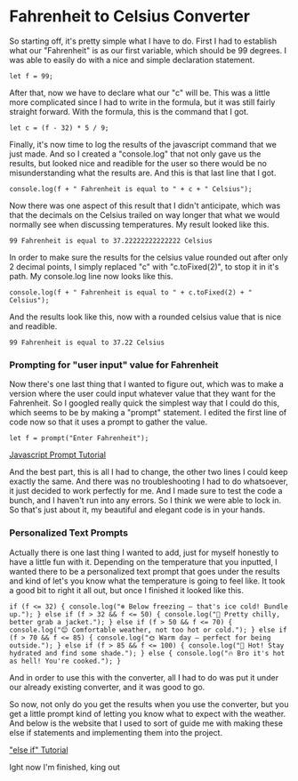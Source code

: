 # Fahrenheit to Celsius Converter

So starting off, it's pretty simple what I have to do. First I had to establish what our "Fahrenheit" is as our first variable, which should be 99 degrees. I was able to easily do with a nice and simple declaration statement. 

`let f = 99;`

After that, now we have to declare what our "c" will be. This was a little more complicated since I had to write in the formula, but it was still fairly straight forward. With the formula, this is the command that I got. 

`let c = (f - 32) * 5 / 9;`

Finally, it's now time to log the results of the javascript command that we just made. And so I created a "console.log" that not only gave us the results, but looked nice and readible for the user so there would be no misunderstanding what the results are. And this is that last line that I got. 

`console.log(f + " Fahrenheit is equal to " + c + " Celsius");`

Now there was one aspect of this result that I didn't anticipate, which was that the decimals on the Celsius trailed on way longer that what we would normally see when discussing temperatures. My result looked like this. 

	99 Fahrenheit is equal to 37.22222222222222 Celsius

In order to make sure the results for the celsius value rounded out after only 2 decimal points, I simply replaced "c" with "c.toFixed(2)", to stop it in it's path. My console.log line now looks like this. 

`console.log(f + " Fahrenheit is equal to " + c.toFixed(2) + " Celsius");`

And the results look like this, now with a rounded celsius value that is nice and readible. 

	99 Fahrenheit is equal to 37.22 Celsius

### Prompting for "user input" value for Fahrenheit

Now there's one last thing that I wanted to figure out, which was to make a version where the user could input whatever value that they want for the Fahrenheit. So I googled really quick the simplest way that I could do this, which seems to be by making a "prompt" statement. I edited the first line of code now so that it uses a prompt to gather the value. 

`let f = prompt("Enter Fahrenheit");`

[Javascript Prompt Tutorial](https://www.w3schools.com/jsref/met_win_prompt.asp)

And the best part, this is all I had to change, the other two lines I could keep exactly the same. And there was no troubleshooting I had to do whatsoever, it just decided to work perfectly for me. And I made sure to test the code a bunch, and I haven't run into any errors. So I think we were able to lock in. So that's just about it, my beautiful and elegant code is in your hands. 

### Personalized Text Prompts

Actually there is one last thing I wanted to add, just for myself honestly to have a little fun with it. Depending on the temperature that you inputted, I wanted there to be a personalized text prompt that goes under the results and kind of let's you know what the temperature is going to feel like. It took a good bit to right it all out, but once I finished it looked like this. 

`if (f <= 32) {
  console.log("❄️ Below freezing — that's ice cold! Bundle up.");
} else if (f > 32 && f <= 50) {
  console.log("🧥 Pretty chilly, better grab a jacket.");
} else if (f > 50 && f <= 70) {
  console.log("😊 Comfortable weather, not too hot or cold.");
} else if (f > 70 && f <= 85) {
  console.log("🌞 Warm day — perfect for being outside.");
} else if (f > 85 && f <= 100) {
  console.log("🥵 Hot! Stay hydrated and find some shade.");
} else {
  console.log("🔥 Bro it's hot as hell! You're cooked.");
}`

And in order to use this with the converter, all I had to do was put it under our already existing converter, and it was good to go. 

So now, not only do you get the results when you use the converter, but you get a little prompt kind of letting you know what to expect with the weather. And below is the website that I used to sort of guide me with making these else if statements and implementing them into the project.

["else if" Tutorial](https://developer.mozilla.org/en-US/docs/Web/JavaScript/Reference/Statements/if...else)

Ight now I'm finished, king out
